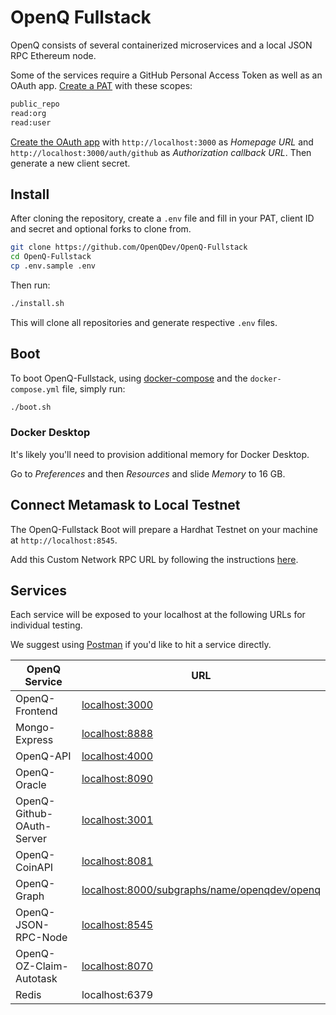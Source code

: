 # OpenQ Fullstack

OpenQ consists of several containerized microservices and a local JSON RPC Ethereum node.

Some of the services require a GitHub Personal Access Token as well as an OAuth app. [Create a PAT](https://docs.github.com/en/authentication/keeping-your-account-and-data-secure/creating-a-personal-access-token) with these scopes:

```bash
public_repo
read:org
read:user
```

[Create the OAuth app](https://github.com/settings/applications/new) with `http://localhost:3000` as *Homepage URL* and `http://localhost:3000/auth/github` as *Authorization callback URL*. Then generate a new client secret.

## Install

After cloning the repository, create a `.env` file and fill in your PAT, client ID and secret and optional forks to clone from.

```bash
git clone https://github.com/OpenQDev/OpenQ-Fullstack
cd OpenQ-Fullstack
cp .env.sample .env
```

Then run:

```bash
./install.sh
```

This will clone all repositories and generate respective `.env` files.

## Boot

To boot OpenQ-Fullstack, using [docker-compose](https://docs.docker.com/compose/) and the `docker-compose.yml` file, simply run:

```bash
./boot.sh
```

### Docker Desktop

It's likely you'll need to provision additional memory for Docker Desktop.

Go to *Preferences* and then *Resources* and slide *Memory* to 16 GB.

## Connect Metamask to Local Testnet

The OpenQ-Fullstack Boot will prepare a Hardhat Testnet on your machine at `http://localhost:8545`.

Add this Custom Network RPC URL by following the instructions [here](https://metamask.zendesk.com/hc/en-us/articles/360043227612-How-to-add-a-custom-network-RPC).

## Services

Each service will be exposed to your localhost at the following URLs for individual testing.

We suggest using [Postman](https://www.postman.com/) if you'd like to hit a service directly.

| OpenQ Service             | URL                                                 |
| ------------------------- | --------------------------------------------------- |
| OpenQ-Frontend            | [localhost:3000](http://localhost:3000)                                      |
| Mongo-Express             | [localhost:8888](http://localhost:8888)                                      |
| OpenQ-API                 | [localhost:4000](http://localhost:4000)                                      |
| OpenQ-Oracle              | [localhost:8090](http://localhost:8090)                                      |
| OpenQ-Github-OAuth-Server | [localhost:3001](http://localhost:3001)                                      |
| OpenQ-CoinAPI             | [localhost:8081](http://localhost:8081)                                      |
| OpenQ-Graph               | [localhost:8000/subgraphs/name/openqdev/openq](http://localhost:8000/subgraphs/name/openqdev/openq) |
| OpenQ-JSON-RPC-Node       | [localhost:8545](http://localhost:8545)                                      |
| OpenQ-OZ-Claim-Autotask   | [localhost:8070](http://localhost:8070)                                      |
| Redis                     | localhost:6379                                      |
